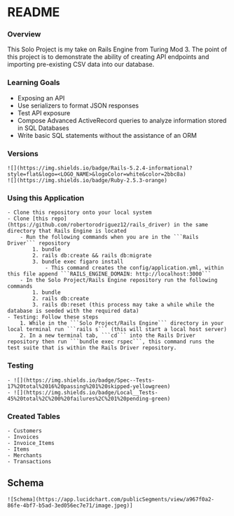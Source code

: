 # README


### Overview
This Solo Project is my take on Rails Engine from Turing Mod 3. The point of this project is to demonstrate the ability of creating API endpoints and importing pre-existing CSV data into our database. 

### Learning Goals
   - Exposing an API
   - Use serializers to format JSON responses
   - Test API exposure
   - Compose Advanced ActiveRecord queries to analyze information stored in SQL Databases
   - Write basic SQL statements without the assistance of an ORM

### Versions
    ![](https://img.shields.io/badge/Rails-5.2.4-informational?style=flat&logo=<LOGO_NAME>&logoColor=white&color=2bbc8a)
    ![](https://img.shields.io/badge/Ruby-2.5.3-orange)
    
### Using this Application
    - Clone this repository onto your local system
    - Clone [this repo](https://github.com/robertorodriguez12/rails_driver) in the same directory that Rails Engine is located
        - Run the following commands when you are in the ```Rails Driver``` repository
            1. bundle
            2. rails db:create && rails db:migrate
            3. bundle exec figaro install
                - This command creates the config/application.yml, within this file append ```RAILS_ENGINE_DOMAIN: http://localhost:3000```
        - In the Solo Project/Rails Engine repository run the following commands
            1. bundle
            2. rails db:create
            3. rails db:reset (this process may take a while while the database is seeded with the required data)
    - Testing: Follow these steps
        1. While in the ```Solo Project/Rails Engine``` directory in your local terminal run ```rails s``` (this will start a local host server)
        2. In a new terminal tab, ```cd``` into the Rails Driver repository then run ```bundle exec rspec```, this command runs the test suite that is within the Rails Driver repository. 
        
### Testing
    - ![](https://img.shields.io/badge/Spec--Tests-17%20total%2016%20passing%201%20skipped-yellowgreen)
    - ![](https://img.shields.io/badge/Local__Tests-45%20total%2C%200%20failures%2C%201%20pending-green)

### Created Tables
    - Customers
    - Invoices
    - Invoice_Items
    - Items
    - Merchants
    - Transactions

## Schema

    ![Schema](https://app.lucidchart.com/publicSegments/view/a967f0a2-86fe-4bf7-b5ad-3ed056ec7e71/image.jpeg)]



